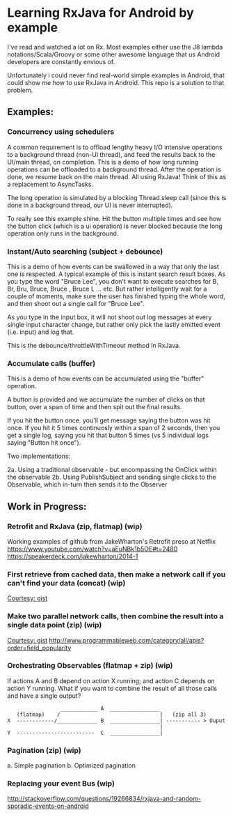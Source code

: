 Learning RxJava for Android by example
==============

I've read and watched a lot on Rx. Most examples either use the J8 lambda notations/Scala/Groovy or some other awesome language that us Android developers are constantly envious of.

Unfortunately i could never find real-world simple examples in Android, that could show me how to use RxJava in Android. This repo is a solution to that problem.

## Examples:

### Concurrency using schedulers

A common requirement is to offload lengthy heavy I/O intensive operations to a background thread (non-UI thread), and feed the results back to the UI/main thread, on completion. This is a demo of how long running operations can be offloaded to a background thread. After the operation is done, we resume back on the main thread. All using RxJava! Think of this as a replacement to AsyncTasks.

The long operation is simulated by a blocking Thread.sleep call (since this is done in a background thread, our UI is never interrupted).

To really see this example shine. Hit the button multiple times and see how the button click (which is a ui operation) is never blocked because the long operation only runs in the background.

### Instant/Auto searching (subject + debounce)

This is a demo of how events can be swallowed in a way that only the last one is respected. A typical example of this is instant search result boxes. As you type the word "Bruce Lee", you don't want to execute searches for B, Br, Bru, Bruce, Bruce , Bruce L ... etc. But rather intelligently wait for a couple of moments, make sure the user has finished typing the whole word, and then shoot out a single call for "Bruce Lee".

As you type in the input box, it will not shoot out log messages at every single input character change, but rather only pick the lastly emitted event (i.e. input) and log that.

This is the debounce/throttleWithTimeout method in RxJava.

### Accumulate calls (buffer)

This is a demo of how events can be accumulated using the "buffer" operation.

A button is provided and we accumulate the number of clicks on that button, over a span of time and then spit out the final results.

If you hit the button once. you'll get message saying the button was hit once. If you hit it 5 times continuosly within a span of 2 seconds, then you get a single log, saying you hit that button 5 times (vs 5 individual logs saying "Button hit once").

Two implementations:

2a. Using a traditional observable - but encompassing the OnClick within the observable
2b. Using PublishSubject and sending single clicks to the Observable, which in-turn then sends it to the Observer

## Work in Progress:

### Retrofit and RxJava (zip, flatmap) (wip)

Working examples of github from JakeWharton's Retrofit preso at Netflix
https://www.youtube.com/watch?v=aEuNBk1b5OE#t=2480
https://speakerdeck.com/jakewharton/2014-1

### First retrieve from cached data, then make a network call if you can't find your data (concat) (wip)

[Courtesy: gist](https://gist.github.com/adelnizamutdinov/7483969)

### Make two parallel network calls, then combine the result into a single data point (zip) (wip)

[Courtesy: gist](https://gist.github.com/adelnizamutdinov/7483969)
http://www.programmableweb.com/category/all/apis?order=field_popularity

### Orchestrating Observables  (flatmap + zip) (wip)

If actions A and B depend on action X running; and action C depends on action Y running. What if you want to combine the result of all those calls and have a single output?

                     ____________ A  ________________
       (flatmap)    /                                |   (zip all 3)
    X  ------------/_____________ B  ________________| ----------- > Ouput
                                                     |
    Y  -------------------------  C  ________________|

### Pagination (zip) (wip)

a. Simple pagination
b. Optimized pagination



### Replacing your event Bus (wip)

http://stackoverflow.com/questions/19266834/rxjava-and-random-sporadic-events-on-android